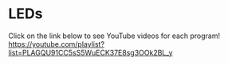 # LEDs
Click on the link below to see YouTube videos for each program!
https://youtube.com/playlist?list=PLAGQU91CC5sS5WuECK37E8sg3OOk2BL_y
